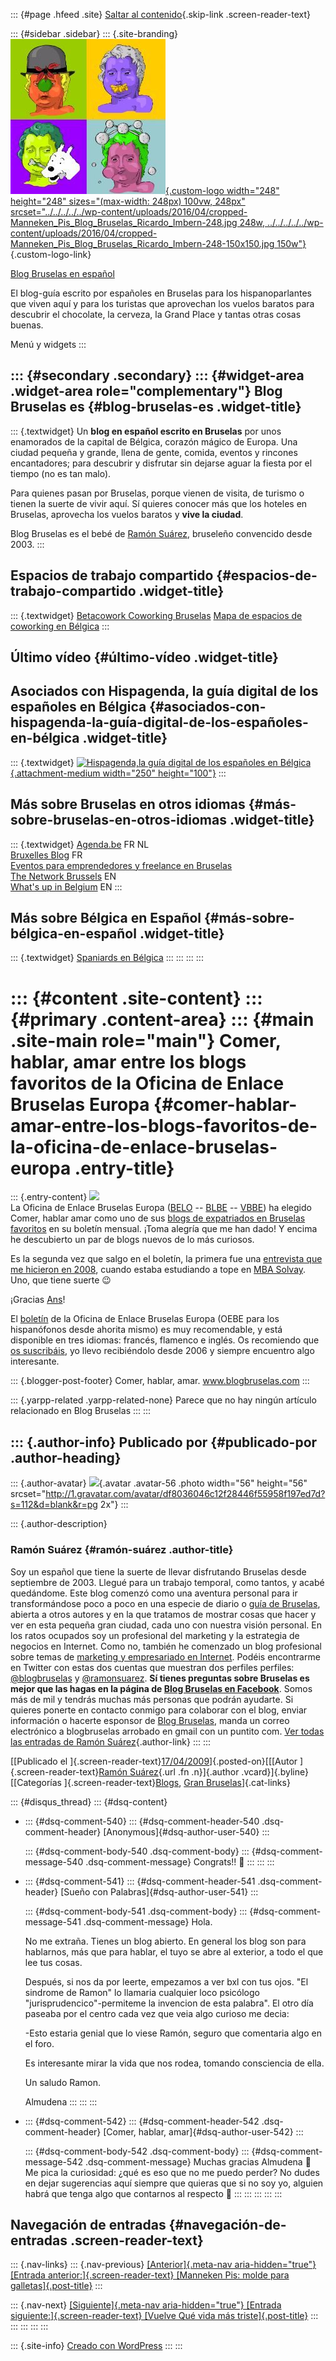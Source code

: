 ::: {#page .hfeed .site}
[Saltar al
contenido](../../../../../index.html?p=303#content){.skip-link
.screen-reader-text}

::: {#sidebar .sidebar}
::: {.site-branding}
[![](../../../../../wp-content/uploads/2016/04/cropped-Manneken_Pis_Blog_Bruselas_Ricardo_Imbern-248.jpg){.custom-logo
width="248" height="248" sizes="(max-width: 248px) 100vw, 248px"
srcset="../../../../../wp-content/uploads/2016/04/cropped-Manneken_Pis_Blog_Bruselas_Ricardo_Imbern-248.jpg 248w, ../../../../../wp-content/uploads/2016/04/cropped-Manneken_Pis_Blog_Bruselas_Ricardo_Imbern-248-150x150.jpg 150w"}](../../../../../index.html){.custom-logo-link}

[Blog Bruselas en español](../../../../../index.html)

El blog-guía escrito por españoles en Bruselas para los hispanoparlantes
que viven aquí y para los turistas que aprovechan los vuelos baratos
para descubrir el chocolate, la cerveza, la Grand Place y tantas otras
cosas buenas.

Menú y widgets
:::

::: {#secondary .secondary}
::: {#widget-area .widget-area role="complementary"}
Blog Bruselas es {#blog-bruselas-es .widget-title}
----------------

::: {.textwidget}
Un **blog en español escrito en Bruselas** por unos enamorados de la
capital de Bélgica, corazón mágico de Europa. Una ciudad pequeña y
grande, llena de gente, comida, eventos y rincones encantadores; para
descubrir y disfrutar sin dejarse aguar la fiesta por el tiempo (no es
tan malo).

Para quienes pasan por Bruselas, porque vienen de visita, de turismo o
tienen la suerte de vivir aquí. Sí quieres conocer más que los hoteles
en Bruselas, aprovecha los vuelos baratos y **vive la ciudad**.

Blog Bruselas es el bebé de [Ramón Suárez](http://www.ramonsuarez.com),
bruseleño convencido desde 2003.
:::

Espacios de trabajo compartido {#espacios-de-trabajo-compartido .widget-title}
------------------------------

::: {.textwidget}
[Betacowork Coworking Bruselas](http://www.betacowork.com) [Mapa de
espacios de coworking en Bélgica](http://coworkingbelgium.com)
:::

Último vídeo {#último-vídeo .widget-title}
------------

Asociados con Hispagenda, la guía digital de los españoles en Bélgica {#asociados-con-hispagenda-la-guía-digital-de-los-españoles-en-bélgica .widget-title}
---------------------------------------------------------------------

::: {.textwidget}
[![Hispagenda,la guía digital de los españoles en
Bélgica](../../../../../wp-content/uploads/2010/04/Hispagenda-250px.gif "Hispagenda, la guía digital de los españoles en Bélgica"){.attachment-medium
width="250" height="100"}](http://www.hispagenda.com)
:::

Más sobre Bruselas en otros idiomas {#más-sobre-bruselas-en-otros-idiomas .widget-title}
-----------------------------------

::: {.textwidget}
[Agenda.be](http://www.agenda.be) FR NL\
[Bruxelles Blog](http://www.bxlblog.be/) FR\
[Eventos para emprendedores y freelance en
Bruselas](http://www.betacowork.com/events/)\
[The Network
Brussels](http://groups.yahoo.com/group/TheNetworkBrussels/) EN\
[What\'s up in Belgium](http://www.whatsupin.be/) EN
:::

Más sobre Bélgica en Español {#más-sobre-bélgica-en-español .widget-title}
----------------------------

::: {.textwidget}
[Spaniards en Bélgica](http://www.spaniards.es/paises/belgica)
:::
:::
:::
:::

::: {#content .site-content}
::: {#primary .content-area}
::: {#main .site-main role="main"}
Comer, hablar, amar entre los blogs favoritos de la Oficina de Enlace Bruselas Europa {#comer-hablar-amar-entre-los-blogs-favoritos-de-la-oficina-de-enlace-bruselas-europa .entry-title}
=====================================================================================

::: {.entry-content}
[![](http://www.blbe.be/media/blbe/template/pgint/pgint_01.jpg)](http://www.blbe.be/)\
La Oficina de Enlace Bruselas Europa
([BELO](http://www.blbe.be/default.asp?V_LANG_ID=6) --
[BLBE](http://www.blbe.be/default.asp?V_LANG_ID=7) --
[VBBE](http://www.blbe.be/default.asp?V_LANG_ID=5)) ha elegido Comer,
hablar amar como uno de sus [blogs de expatriados en Bruselas
favoritos](http://www.blbe.be/default.asp?V_DOC_ID=1822&V_LANG_ID=5#anchorLiving)
en su boletín mensual. ¡Toma alegría que me han dado! Y encima he
descubierto un par de blogs nuevos de lo más curiosos.

Es la segunda vez que salgo en el boletín, la primera fue una
[entrevista que me hicieron en
2008](http://www.blbe.be/default.asp?V_DOC_ID=2200), cuando estaba
estudiando a tope en [MBA Solvay](http://www.solvay.edu/mba). Uno, que
tiene suerte 😉

¡Gracias [Ans](http://www.anspersoons.blogspot.com/)!

El [boletín](http://www.blbe.be/default.asp?V_DOC_ID=1905&V_LANG_ID=5)
de la Oficina de Enlace Bruselas Europa (OEBE para los hispanófonos
desde ahorita mismo) es muy recomendable, y está disponible en tres
idiomas: francés, flamenco e inglés. Os recomiendo que [os
suscribáis](http://www.blbe.be/default.asp?V_DOC_ID=1874), yo llevo
recibiéndolo desde 2006 y siempre encuentro algo interesante.

::: {.blogger-post-footer}
Comer, hablar, amar. www.blogbruselas.com
:::

::: {.yarpp-related .yarpp-related-none}
Parece que no hay ningún artículo relacionado en Blog Bruselas
:::
:::

::: {.author-info}
Publicado por {#publicado-por .author-heading}
-------------

::: {.author-avatar}
![](http://1.gravatar.com/avatar/df8036046c12f28446f55958f197ed7d?s=56&d=blank&r=pg){.avatar
.avatar-56 .photo width="56" height="56"
srcset="http://1.gravatar.com/avatar/df8036046c12f28446f55958f197ed7d?s=112&d=blank&r=pg 2x"}
:::

::: {.author-description}
### Ramón Suárez {#ramón-suárez .author-title}

Soy un español que tiene la suerte de llevar disfrutando Bruselas desde
septiembre de 2003. Llegué para un trabajo temporal, como tantos, y
acabé quedándome. Este blog comenzó como una aventura personal para ir
transformándose poco a poco en una especie de diario o [guía de
Bruselas](../../../../../index.html), abierta a otros autores y en la
que tratamos de mostrar cosas que hacer y ver en esta pequeña gran
ciudad, cada uno con nuestra visión personal. En los ratos ocupados soy
un profesional del marketing y la estrategia de negocios en Internet.
Como no, también he comenzado un blog profesional sobre temas de
[marketing y empresariado en Internet](http://ramonsuarez.com). Podéis
encontrarme en Twitter con estas dos cuentas que muestran dos perfiles
perfiles: [\@blogbruselas](http://twitter.com/blogbruselas) y
[\@ramonsuarez](http://twitter.com/ramonsuarez). **Sí tienes preguntas
sobre Bruselas es mejor que las hagas en la página de [Blog Bruselas en
Facebook](http://www.facebook.com/blogbruselas)**. Somos más de mil y
tendrás muchas más personas que podrán ayudarte. Si quieres ponerte en
contacto conmigo para colaborar con el blog, enviar información o
hacerte esponsor de [Blog Bruselas](../../../../../index.html), manda un
correo electrónico a blogbruselas arrobado en gmail con un puntito com.
[Ver todas las entradas de Ramón
Suárez](../../../../2010/04/30/index.html?author=2){.author-link}
:::
:::

[[Publicado el
]{.screen-reader-text}[17/04/2009](../../../../../index.html?p=303)]{.posted-on}[[[Autor
]{.screen-reader-text}[Ramón
Suárez](../../../../2010/04/30/index.html?author=2){.url .fn
.n}]{.author .vcard}]{.byline}[[Categorías
]{.screen-reader-text}[Blogs](../../../../category/blogs/index.html),
[Gran
Bruselas](../../../../category/gran-bruselas/index.html)]{.cat-links}

::: {#disqus_thread}
::: {#dsq-content}
-   ::: {#dsq-comment-540}
    ::: {#dsq-comment-header-540 .dsq-comment-header}
    [Anonymous]{#dsq-author-user-540}
    :::

    ::: {#dsq-comment-body-540 .dsq-comment-body}
    ::: {#dsq-comment-message-540 .dsq-comment-message}
    Congrats!! 🙂
    :::
    :::
    :::

-   ::: {#dsq-comment-541}
    ::: {#dsq-comment-header-541 .dsq-comment-header}
    [Sueño con Palabras]{#dsq-author-user-541}
    :::

    ::: {#dsq-comment-body-541 .dsq-comment-body}
    ::: {#dsq-comment-message-541 .dsq-comment-message}
    Hola.

    No me extraña. Tienes un blog abierto. En general los blog son para
    hablarnos, más que para hablar, el tuyo se abre al exterior, a todo
    el que lee tus cosas.

    Después, si nos da por leerte, empezamos a ver bxl con tus ojos. "El
    sindrome de Ramon" lo llamaria cualquier loco psicólogo
    "jurisprudencico"-permiteme la invencion de esta palabra". El otro
    día paseaba por el centro cada vez que veia algo curioso me decia:

    -Esto estaria genial que lo viese Ramón, seguro que comentaria algo
    en el foro.

    Es interesante mirar la vida que nos rodea, tomando consciencia de
    ella.

    Un saludo Ramon.

    Almudena
    :::
    :::
    :::

-   ::: {#dsq-comment-542}
    ::: {#dsq-comment-header-542 .dsq-comment-header}
    [Comer, hablar, amar]{#dsq-author-user-542}
    :::

    ::: {#dsq-comment-body-542 .dsq-comment-body}
    ::: {#dsq-comment-message-542 .dsq-comment-message}
    Muchas gracias Almudena 🙂 Me pica la curiosidad: ¿qué es eso que no
    me puedo perder? No dudes en dejar sugerencias aquí siempre que
    quieras que si no soy yo, alguien habrá que tenga algo que contarnos
    al respecto 🙂
    :::
    :::
    :::
:::
:::

Navegación de entradas {#navegación-de-entradas .screen-reader-text}
----------------------

::: {.nav-links}
::: {.nav-previous}
[[Anterior]{.meta-nav aria-hidden="true"} [Entrada
anterior:]{.screen-reader-text} [Manneken Pis: molde para
galletas]{.post-title}](../../../../../index.html?p=302)
:::

::: {.nav-next}
[[Siguiente]{.meta-nav aria-hidden="true"} [Entrada
siguiente:]{.screen-reader-text} [Vuelve Qué vida más
triste]{.post-title}](../../../../../index.html?p=304)
:::
:::
:::
:::
:::

::: {.site-info}
[Creado con WordPress](https://es.wordpress.org/)
:::
:::
